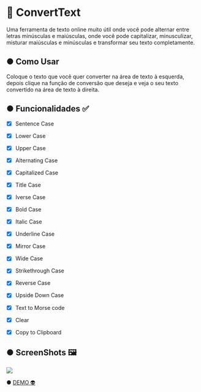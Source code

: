 # 📝 ConvertText
<p>Uma ferramenta de texto online muito útil onde você pode alternar entre letras minúsculas e maiúsculas, 
   onde você pode capitalizar, minusculizar, misturar maiúsculas e minúsculas e transformar seu texto completamente.</p>

## ● Como Usar
<p> Coloque o texto que você quer converter na área de texto à esquerda, depois clique na função de 
   conversão que deseja e veja o seu texto convertido na área de texto à direita. </p>

## ● Funcionalidades ✅
- [x] Sentence Case
- [x] Lower Case
- [x] Upper Case
- [x] Alternating Case
- [x] Capitalized Case
- [x] Title Case
- [x] Iverse Case
- [x] Bold Case
- [x] Italic Case
- [x] Underline Case
- [x] Mirror Case
- [x] Wide Case
- [x] Strikethrough Case
- [x] Reverse Case
- [x] Upside Down Case
- [x] Text to Morse code
- [x] Clear
- [x] Copy to Clipboard  


## ● ScreenShots 🖼️
<img src="./Assets/animação.gif">

● <a href='https://andersonbones.github.io/ConvertText/'>DEMO 👽</a>
